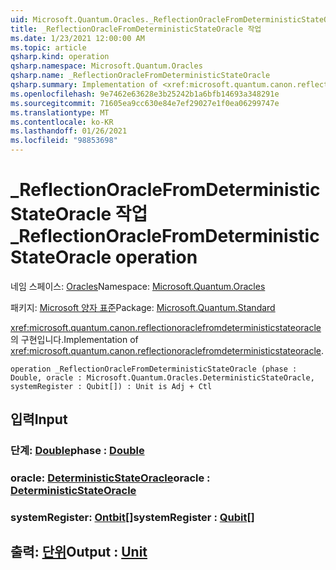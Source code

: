 ```yaml
---
uid: Microsoft.Quantum.Oracles._ReflectionOracleFromDeterministicStateOracle
title: _ReflectionOracleFromDeterministicStateOracle 작업
ms.date: 1/23/2021 12:00:00 AM
ms.topic: article
qsharp.kind: operation
qsharp.namespace: Microsoft.Quantum.Oracles
qsharp.name: _ReflectionOracleFromDeterministicStateOracle
qsharp.summary: Implementation of <xref:microsoft.quantum.canon.reflectionoraclefromdeterministicstateoracle>.
ms.openlocfilehash: 9e7462e63628e3b25242b1a6bfb14693a348291e
ms.sourcegitcommit: 71605ea9cc630e84e7ef29027e1f0ea06299747e
ms.translationtype: MT
ms.contentlocale: ko-KR
ms.lasthandoff: 01/26/2021
ms.locfileid: "98853698"
---
```

# <a name="_reflectionoraclefromdeterministicstateoracle-operation"></a><span data-ttu-id="702a4-102">_ReflectionOracleFromDeterministicStateOracle 작업</span><span class="sxs-lookup"><span data-stu-id="702a4-102">_ReflectionOracleFromDeterministicStateOracle operation</span></span>

<span data-ttu-id="702a4-103">네임 스페이스: [Oracles](xref:Microsoft.Quantum.Oracles)</span><span class="sxs-lookup"><span data-stu-id="702a4-103">Namespace: [Microsoft.Quantum.Oracles](xref:Microsoft.Quantum.Oracles)</span></span>

<span data-ttu-id="702a4-104">패키지: [Microsoft 양자 표준](https://nuget.org/packages/Microsoft.Quantum.Standard)</span><span class="sxs-lookup"><span data-stu-id="702a4-104">Package: [Microsoft.Quantum.Standard](https://nuget.org/packages/Microsoft.Quantum.Standard)</span></span>


<span data-ttu-id="702a4-105"><xref:microsoft.quantum.canon.reflectionoraclefromdeterministicstateoracle>의 구현입니다.</span><span class="sxs-lookup"><span data-stu-id="702a4-105">Implementation of <xref:microsoft.quantum.canon.reflectionoraclefromdeterministicstateoracle>.</span></span>

```qsharp
operation _ReflectionOracleFromDeterministicStateOracle (phase : Double, oracle : Microsoft.Quantum.Oracles.DeterministicStateOracle, systemRegister : Qubit[]) : Unit is Adj + Ctl
```


## <a name="input"></a><span data-ttu-id="702a4-106">입력</span><span class="sxs-lookup"><span data-stu-id="702a4-106">Input</span></span>

### <a name="phase--double"></a><span data-ttu-id="702a4-107">단계: [Double](xref:microsoft.quantum.lang-ref.double)</span><span class="sxs-lookup"><span data-stu-id="702a4-107">phase : [Double](xref:microsoft.quantum.lang-ref.double)</span></span>




### <a name="oracle--deterministicstateoracle"></a><span data-ttu-id="702a4-108">oracle: [DeterministicStateOracle](xref:Microsoft.Quantum.Oracles.DeterministicStateOracle)</span><span class="sxs-lookup"><span data-stu-id="702a4-108">oracle : [DeterministicStateOracle](xref:Microsoft.Quantum.Oracles.DeterministicStateOracle)</span></span>




### <a name="systemregister--qubit"></a><span data-ttu-id="702a4-109">systemRegister: [Ontbit](xref:microsoft.quantum.lang-ref.qubit)[]</span><span class="sxs-lookup"><span data-stu-id="702a4-109">systemRegister : [Qubit](xref:microsoft.quantum.lang-ref.qubit)[]</span></span>





## <a name="output--unit"></a><span data-ttu-id="702a4-110">출력: [단위](xref:microsoft.quantum.lang-ref.unit)</span><span class="sxs-lookup"><span data-stu-id="702a4-110">Output : [Unit](xref:microsoft.quantum.lang-ref.unit)</span></span>

